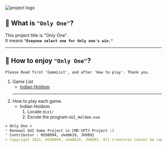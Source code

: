 ![project logo](https://github.com/Team-CMD/SPTJ-GUIGame/blob/main/Resource/wiki_src/Project_Logo.png)
## 🧐 What is **`"Only One"`**?
This project title is "Only One".  
It means **`"Eveyone select one for Only one's win."`**

--- 
## 🤗 How to enjoy **`"Only One"`**?
    Please Read first 'GameList', and after 'How to play'. Thank you.
1. Game List
    - [Indian Holdom](https://m.blog.naver.com/PostView.naver?isHttpsRedirect=true&blogId=incpa&logNo=220093662839)  
    ---
2. How to play each game.
    - Indian Holdom  
        1. Locate `dist/`
        2. Excute the program `GUI_Holdom.exe`


```md
< Only One >
* Renewal GUI Game Project in CMD-SPTJ Project :)    
* Contributor : HS98094, skm0619, JH9892
> Copyright 2021. HS98094, skm0619, JH9892. All creatures cannot be copied without permission.
```